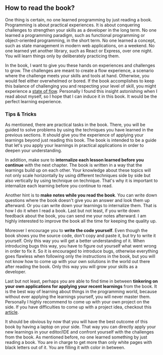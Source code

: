 ## How to read the book?

One thing is certain, no one learned programming by just reading a book. Programming is about practical experiences. It is about conquering challenges to strengthen your skills as a developer in the long term. No one learned a programming paradigm, such as functional programming or object-oriented programming, in the short term. No one learned a concept, such as state management in modern web applications, on a weekend. No one learned yet another library, such as React or Express, over one night. You will learn things only by deliberately practicing them.

In the book, I want to give you these hands on experiences and challenges to grow. The challenges are meant to create a flow experience, a scenario where the challenge meets your skills and tools at hand. Otherwise, you would feel either overwhelmed or bored. If the book accomplishes to keep this balance of challenging you and respecting your level of skill, you might experience a [state of flow](https://www.robinwieruch.de/lessons-learned-deep-work-flow/). Personally I found this insight astonishing when I read about myself, so I hope that I can induce it in this book. It would be the perfect learning experience.

### Tips & Tricks

As mentioned, there are practical tasks in the book. There, you will be guided to solve problems by using the techniques you have learned in the previous sections. It should give you the experience of applying your learnings beyond just reading this book. The book is intended to be a guide that let's you apply your learnings in practical applications in order to deepen your understanding.

In addition, make sure to **internalize each lesson learned before you continue** with the next chapter. The book is written in a way that the learnings build up on each other. Your knowledge about these topics will not only scale horizontally by using different techniques side by side but also vertically by using technique on technique. That's why it is important to internalize each learning before you continue to read.

Another hint is to **make notes while you read the book**. You can write down questions where the book doesn't give you an answer and look them up afterward. Or you can write down your learnings to internalize them. That is how I do it when I read a book. Last but not least, if you write down feedback about the book, you can send me your notes afterward. I am highly interested to improve the book all the time for keeping the quality up.

Moreover I encourage you to **write the code yourself**. Even though the book shows you the source code, don't copy and paste it, but try to write it yourself. Only this way you will get a better understanding of it. When introducing bugs this way, you have to figure out yourself what went wrong in order to fix it. So it is encouraged to introduce bugs, otherwise everything goes flawless when following only the instructions in the book, but you will not know how to come up with your own solutions in the world out there after reading the book. Only this way you will grow your skills as a developer.

Last but not least, perhaps you are able to find time in between **tinkering on your own applications for applying your recent learnings** from the book. It is the best way of learning about things in the programming world, because without ever applying the learnings yourself, you will never master them. Personally I highly recommend to come up with your own project on the side. If you have difficulties to come up with a project idea, checkout this [article](https://www.robinwieruch.de/how-to-learn-framework/).

It should be obvious by now that you will have the best outcome of this book by having a laptop on your side. That way you can directly apply your new learnings in your editor/IDE and confront yourself with the challenges from the book. As mentioned before, no one learned something by just reading a book. You are in charge to get more than only white pages with black letters out of it. You are filling it with color in between.